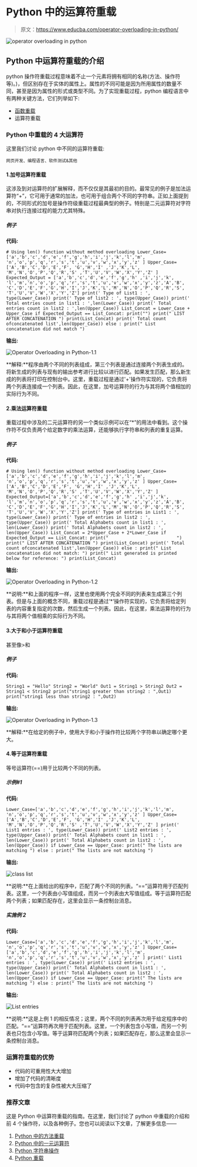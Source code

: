 # Python 中的运算符重载

> 原文：<https://www.educba.com/operator-overloading-in-python/>

![operator overloading in python](img/3761263546d73694345d0853dc4c00f5.png "operator overloading in python")



## Python 中运算符重载的介绍

python 操作符重载过程意味着不止一个元素将拥有相同的名称(方法、操作符等)。)，但区别存在于实体的属性上。属性的不同可能是因为所用属性的数量不同，甚至是因为属性的形式或类型不同。为了实现重载过程，python 编程语言中有两种关键方法，它们列举如下:

*   [函数重载](https://www.educba.com/function-overloading-in-java/)
*   运算符重载

### Python 中重载的 4 大运算符

这里我们讨论 python 中不同的运算符重载:

<small>网页开发、编程语言、软件测试&其他</small>

#### 1.加号运算符重载

这涉及到对运算符的扩展解释，而不仅仅是其最初的目的。最常见的例子是加法运算符“+”，它可用于通常的加法，也可用于组合两个不同的字符串。正如上面提到的，不同形式的加号是操作符级重载过程最典型的例子。特别是二元运算符对字符串对执行连接过程的能力尤其特殊。

##### 例子

**代码:**

`# Using len() function without method overloading
Lower_Case=['a','b','c','d','e','f','g','h','i','j','k','l','m', 'n','o','p','q','r','s','t','u','v','w','x','y','z' ] Upper_Case=['A','B','C','D','E','F', 'G','H','I' ,'J','K','L', 'M','N','O','P','Q','R','S' ,'T','U','V','W','X','Y','Z' ] Expected_Output = ['a','b','c','d','e','f','g','h' ,'i','j','k', 'l','m','n','o','p','q','r','s','t','u','v','w','x','y','z','A','B', 'C','D','E','F','G','H','I','J','K','L','M','N','O','P','Q','R','S', 'T','U','V','W','X','Y','Z'] print(' Type of List1 : ', type(Lower_Case))
print(' Type of list2 : ', type(Upper_Case))
print(' Total entries count in list1 : ',len(Lower_Case))
print(' Total entries count in list2 : ',len(Upper_Case))
List_Concat = Lower_Case + Upper_Case
if Expected_Output == List_Concat:
print("")
print(" LIST AFTER CONCATENATION ")
print(List_Concat)
print(' Total count ofconcatenated list',len(Upper_Case))
else :
print(" List concatenation did not match ")`

**输出:**

![Operator Overloading in Python-1.1](img/a152b6bc57ba7324d3728481fa8af6e3.png "Operator Overloading in Python-1.1")



**解释:**程序由两个不同的列表组成，第三个列表是通过连接两个列表生成的。将新生成的列表与现有的输出参考进行比较以进行匹配。如果发生匹配，那么新生成的列表将打印在控制台中。这里，重载过程是通过'+'操作符实现的，它负责将两个列表连接成一个列表。因此，在这里，加号运算符的行为与其将两个值相加的实际行为不同。

#### 2.乘法运算符重载

重载过程中涉及的二元运算符的另一个类似示例可以在“*”的用法中看到。这个操作符不仅负责两个给定数字的乘法运算，还能够执行字符串和列表的重复运算。

##### 例子

**代码:**

`# Using len() function without method overloading
Lower_Case=['a','b','c','d','e','f','g','h','i','j','k','l','m', 'n','o','p','q','r','s','t','u','v','w','x','y','z' ] Upper_Case=['A','B','C','D','E','F', 'G','H','I' ,'J','K','L', 'M','N','O','P','Q','R','S' ,'T','U','V','W','X','Y','Z' ] Expected_Output=['a','b','c','d','e','f','g','h' ,'i','j','k', 'l','m','n','o','p','q','r','s','t','u','v','w','x','y','z','A','B', 'C','D','E','F','G','H','I','J','K','L','M','N','O','P','Q','R','S', 'T','U','V','W','X','Y','Z'] print(' Type of entries in List1 : ', type(Lower_Case))
print(' Type of entries in list2 : ', type(Upper_Case))
print(' Total Alphabets count in list1 : ',  len(Lower_Case))
print(' Total Alphabets count in list2 : ',  len(Upper_Case))
List_Concat = 2*Upper_Case + 2*Lower_Case
if Expected_Output == List_Concat:
print("                          ")
print(" LIST AFTER CONCATENATION ")
print(List_Concat)
print(' Total count ofconcatenated list',len(Upper_Case))
else :
print(" List concatenation did not match: ")
print(" List generated is printed below for reference: ")
print(List_Concat)`

**输出:**

![Operator Overloading in Python-1.2](img/432f3f77479be0414f638256c63726b7.png "Operator Overloading in Python-1.2")



**说明:**和上面的程序一样，这里也使用两个完全不同的列表来生成第三个列表。但是与上面的概念不同，重载过程是通过‘*’操作符实现的，它负责将给定列表的内容重复指定的次数，然后生成一个列表。因此，在这里，乘法运算符的行为与其将两个值相乘的实际行为不同。

#### 3.大于和小于运算符重载

甚至像>和

##### 例子

**代码:**

`String1 = "Hello"
String2 = "World"
Out1 = String1 > String2
Out2 = String1 < String2
print("string1 greater than string2 : ",Out1)
print("string1 less than string2 : ",Out2)`

**输出:**

![Operator Overloading in Python-1.3](img/ceb78c5c9eec1e5d7d59c8d69674ff27.png "Operator Overloading in Python-1.3")



**解释:**在给定的例子中，使用大于和小于操作符比较两个字符串以确定哪个更大。

#### 4.等于运算符重载

等号运算符(==)用于比较两个不同的列表。

##### 示例#1

**代码:**

`Lower_Case=['a','b','c','d','e','f','g','h','i','j','k','l','m', 'n','o','p','q','r','s','t','u','v','w','x','y','z' ] Upper_Case=['A','B','C','D','E','F', 'G','H','I' ,'J','K','L', 'M','N','O','P','Q','R','S' ,'T','U','V','W','X','Y','Z' ] print(' List1 entries : ', type(Lower_Case))
print(' List2 entries : ', type(Upper_Case))
print(' Total Alphabets count in list1 : ',  len(Lower_Case))
print(' Total Alphabets count in list2 : ',  len(Upper_Case))
if Lower_Case == Upper_Case:
print(" The lists are matching ")
else :
print(" The lists are not matching ")`

**输出:**

![class list ](img/10cdfcc0ea9800322e24d5232100426e.png "Operator Overloading in Python-1.4.1")



**说明:**在上面给出的程序中，匹配了两个不同的列表。“==”运算符用于匹配列表。这里，一个列表由小写值组成，而另一个列表由大写值组成。等于运算符匹配两个列表；如果匹配存在，这里会显示一条控制台消息。

##### 实施例 2

**代码:**

`Lower_Case=['a','b','c','d','e','f','g','h','i','j','k','l','m', 'n','o','p','q','r','s','t','u','v','w','x','y','z' ] Upper_Case=['a','b','c','d','e','f','g','h','i','j','k','l','m', 'n','o','p','q','r','s','t','u','v','w','x','y','z' ] print(' List1 entries : ', type(Lower_Case))
print(' List2 entries : ', type(Upper_Case))
print(' Total Alphabets count in list1 : ',  len(Lower_Case))
print(' Total Alphabets count in list2 : ',  len(Upper_Case))
if Lower_Case == Upper_Case:
print(" The lists are matching ")
else :
print(" The lists are not matching ")`

**输出:**

![List entries](img/81c2d0dd83ffcc3b3284aa22e487135d.png "Output:-1.4.2")



**说明:**这是上例 1 的相反情况；这里，两个不同的列表再次用于给定程序中的匹配。“==”运算符再次用于匹配列表。这里，一个列表包含小写值，而另一个列表也只包含小写值。等于运算符匹配两个列表；如果匹配存在，那么这里会显示一条控制台消息。

### 运算符重载的优势

*   代码的可重用性大大增加
*   增加了代码的清晰度
*   代码中包含的复杂性被大大压缩了

### 推荐文章

这是 Python 中运算符重载的指南。在这里，我们讨论了 python 中重载的介绍和前 4 个操作符，以及各种例子。您也可以阅读以下文章，了解更多信息——

1.  [Python 中的方法重载](https://www.educba.com/method-overloading-in-python/)
2.  [Python 中的一元运算符](https://www.educba.com/unary-operators-in-python/)
3.  [Python 字符串操作](https://www.educba.com/python-string-operations/)
4.  [Python 重载](https://www.educba.com/python-overloading/)





